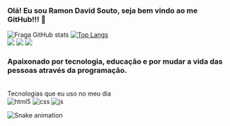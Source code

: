 ### Olá! Eu sou Ramon David Souto, seja bem vindo ao me GitHub!!! 👋
![Fraga GitHub stats](https://github-readme-stats.vercel.app/api?username=RamonSouto&show_icons=true&theme=dracula&count_private=true)
[![Top Langs](https://github-readme-stats.vercel.app/api/top-langs/?username=RamonSouto&langs_count=3&theme=dracula)](https://github.com/ramonSouto/github-readme-stats)
<br>
<a href="https://instagram.com/ramondsouto" target="_blank"><img src="https://img.shields.io/badge/-Instagram-%23E4405F?style=for-the-badge&logo=instagram&logoColor=white" target="_blank"></a>
<a href = "mailto:rdssi@gmail.com"><img src="https://img.shields.io/badge/-Gmail-%23333?style=for-the-badge&logo=gmail&logoColor=white" target="_blank"></a>
<a href="https://www.linkedin.com/in/ramondavidsouto" target="_blank"><img src="https://img.shields.io/badge/-LinkedIn-%230077B5?style=for-the-badge&logo=linkedin&logoColor=white" target="_blank"></a>
<br>
### Apaixonado por tecnologia, educação e por mudar a vida das pessoas através da programação.
<br>
Tecnologias que eu uso no meu dia
<br>
<img align="center" alt="html5" src="https://img.shields.io/badge/HTML5-E34F26?style=for-the-badge&logo=html5&logoColor=white" />
<img align="center" alt="css" src="https://img.shields.io/badge/CSS3-1572B6?style=for-the-badge&logo=css3&logoColor=white" />
<img align="center" alt="js" src="https://img.shields.io/badge/JavaScript-F7DF1E?style=for-the-badge&logo=javascript&logoColor=black" />

![Snake animation](https://github.com/RamonSouto/RamonSouto/blob/output/github-contribution-grid-snake.svg)
